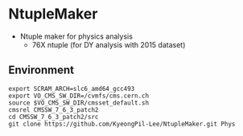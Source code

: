 # NtupleMaker
* Ntuple maker for physics analysis
   * 76X ntuple (for DY analysis with 2015 dataset)


## Environment
	export SCRAM_ARCH=slc6_amd64_gcc493
	export VO_CMS_SW_DIR=/cvmfs/cms.cern.ch
	source $VO_CMS_SW_DIR/cmsset_default.sh
	cmsrel CMSSW_7_6_3_patch2
	cd CMSSW_7_6_3_patch2/src
	git clone https://github.com/KyeongPil-Lee/NtupleMaker.git Phys